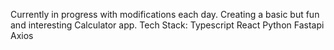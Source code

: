 Currently in progress with modifications each day.
Creating a basic but fun and interesting Calculator app.
Tech Stack:
Typescript
React
Python
Fastapi
Axios
